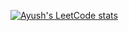 [![Ayush's LeetCode stats](https://leetcode-stats-six.vercel.app/api?username=AYUSH_MOHANTY)](https://github.com/madushadhanushka/github-readme)
